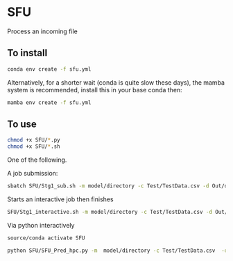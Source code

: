 # SFU
Process an incoming file

## To install

```bash
conda env create -f sfu.yml
```
Alternatively, for a shorter wait (conda is quite slow these days), the mamba system is recommended, install this in your base conda then:

```bash
mamba env create -f sfu.yml
```
## To use

```bash
chmod +x SFU/*.py
chmod +x SFU/*.sh
```

One of the following.

A job submission:
```bash
sbatch SFU/Stg1_sub.sh -m model/directory -c Test/TestData.csv -d Out/directory
```

Starts an interactive job then finishes

```bash
SFU/Stg1_interactive.sh -m model/directory -c Test/TestData.csv -d Out/directory
```

Via python interactively

```bash
source/conda activate SFU

python SFU/SFU_Pred_hpc.py -m  model/directory -c Test/TestData.csv  -d Out/directory
```



